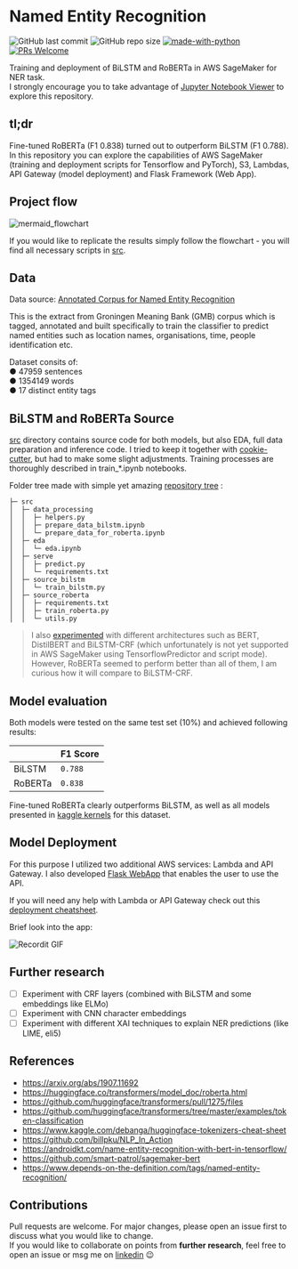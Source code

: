 # Named Entity Recognition

![GitHub last commit](https://img.shields.io/github/last-commit/blawok/named-entity-recognition)
![GitHub repo size](https://img.shields.io/github/repo-size/blawok/named-entity-recognition)
[![made-with-python](https://img.shields.io/badge/Made%20with-Python-1f425f.svg)](https://www.python.org/)
[![PRs Welcome](https://img.shields.io/badge/PRs-welcome-brightgreen.svg?style=flat-square)](http://makeapullrequest.com) 


Training and deployment of BiLSTM and RoBERTa in AWS SageMaker for NER task.  
I strongly encourage you to take advantage of [Jupyter Notebook Viewer](https://nbviewer.jupyter.org/github/blawok/named-entity-recognition/tree/master/) to explore this repository.

## tl;dr
Fine-tuned RoBERTa (F1 0.838) turned out to outperform BiLSTM (F1 0.788). In this repository you can explore the capabilities of AWS SageMaker (training and deployment scripts for Tensorflow and PyTorch), S3, Lambdas, API Gateway (model deployment) and Flask Framework (Web App).

## Project flow

![mermaid_flowchart](https://user-images.githubusercontent.com/41793223/83953788-abfd4980-a843-11ea-95a2-613508068499.JPG)

If you would like to replicate the results simply follow the flowchart - you will find all necessary scripts in [src](https://github.com/blawok/named-entity-recognition/tree/master/src).


## Data
Data source: [Annotated Corpus for Named Entity Recognition](https://www.kaggle.com/abhinavwalia95/entity-annotated-corpus)  

This is the extract from Groningen Meaning Bank (GMB) corpus which is tagged, annotated and
built specifically to train the classifier to predict named entities such as location names, organisations, time, people identification etc.

Dataset consits of:  
● 47959 sentences  
● 1354149 words  
● 17 distinct entity tags  

## BiLSTM and RoBERTa Source
[src](https://github.com/blawok/named-entity-recognition/tree/master/src) directory contains source code for both models, but also EDA,  full data preparation and inference code. I tried to keep it together with [cookie-cutter](https://github.com/drivendata/cookiecutter-data-science), but had to make some slight adjustments. Training processes are thoroughly described in train_*.ipynb notebooks.

 Folder tree made with simple yet amazing [repository tree](https://github.com/xiaoluoboding/repository-tree) :

```
├─ src
│  ├─ data_processing
│  │  ├─ helpers.py
│  │  ├─ prepare_data_bilstm.ipynb
│  │  └─ prepare_data_for_roberta.ipynb
│  ├─ eda
│  │  └─ eda.ipynb
│  ├─ serve
│  │  ├─ predict.py
│  │  └─ requirements.txt
│  ├─ source_bilstm
│  │  └─ train_bilstm.py
│  ├─ source_roberta
│  │  ├─ requirements.txt
│  │  ├─ train_roberta.py
│  │  └─ utils.py
```
> I also [experimented](https://github.com/blawok/named-entity-recognition/tree/master/experiments) with different architectures such as BERT, DistilBERT and BiLSTM-CRF (which unfortunately is not yet supported in AWS SageMaker using TensorflowPredictor and script mode). However, RoBERTa seemed to perform better than all of them, I am curious how it will compare to BiLSTM-CRF.

## Model evaluation

Both models were tested on the same test set (10%) and achieved following results:

|                |F1 Score                          |
|----------------|-------------------------------|
|BiLSTM|`0.788   `         |
|RoBERTa          |`0.838`            |

Fine-tuned RoBERTa clearly outperforms BiLSTM, as well as all models presented in [kaggle kernels](https://www.kaggle.com/abhinavwalia95/entity-annotated-corpus/kernels) for this dataset.

## Model Deployment
For this purpose I utilized two additional AWS services: Lambda and API Gateway. I also developed [Flask WebApp](https://github.com/blawok/named-entity-recognition/tree/master/web_app) that enables the user to use the API. 

If you will need any help with Lambda or API Gateway check out this [deployment cheatsheet](https://github.com/blawok/named-entity-recognition/blob/master/src/utils/sagemaker_deployment_cheatsheet.md).

Brief look into the app: 

![Recordit GIF](http://g.recordit.co/jiRqtNxMYD.gif)

## Further research
- [ ] Experiment with CRF layers (combined with BiLSTM and some embeddings like ELMo)
- [ ] Experiment with CNN character embeddings
- [ ] Experiment with different XAI techniques to explain NER predictions (like LIME, eli5)

## References
- https://arxiv.org/abs/1907.11692  
- https://huggingface.co/transformers/model_doc/roberta.html  
- https://github.com/huggingface/transformers/pull/1275/files  
- https://github.com/huggingface/transformers/tree/master/examples/token-classification  
- https://www.kaggle.com/debanga/huggingface-tokenizers-cheat-sheet  
- https://github.com/billpku/NLP_In_Action  
- https://androidkt.com/name-entity-recognition-with-bert-in-tensorflow/  
- https://github.com/smart-patrol/sagemaker-bert  
- https://www.depends-on-the-definition.com/tags/named-entity-recognition/

## Contributions
Pull requests are welcome. For major changes, please open an issue first to discuss what you would like to change.  
If you would like to collaborate on points from **further research**, feel free to open an issue or msg me on [linkedin](https://www.linkedin.com/in/bkowalczuk/) :wink:



